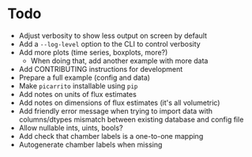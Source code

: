 # Todo

- Adjust verbosity to show less output on screen by default
- Add a `--log-level` option to the CLI to control verbosity
- Add more plots (time series, boxplots, more?)
  - When doing that, add another example with more data
- Add CONTRIBUTING instructions for development
- Prepare a full example (config and data)
- Make `picarrito` installable using `pip`
- Add notes on units of flux estimates
- Add notes on dimensions of flux estimates (it's all volumetric)
- Add friendly error message when trying to import data with columns/dtypes mismatch between existing database and config file
- Allow nullable ints, uints, bools?
- Add check that chamber labels is a one-to-one mapping
- Autogenerate chamber labels when missing
